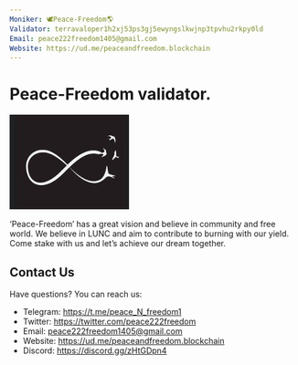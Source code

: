 ```yaml
---
Moniker: 🕊️Peace-Freedom🌎
Validator: terravaloper1h2xj53ps3gj5ewyngslkwjnp3tpvhu2rkpy0ld
Email: peace222freedom1405@gmail.com
Website: https://ud.me/peaceandfreedom.blockchain
---
```


# Peace-Freedom validator.

![🕊️Peace-Freedom🌎](logo.png)

‘Peace-Freedom’ has a great vision and believe in community and free world. We believe in LUNC and aim to contribute to burning with our yield. Come stake with us and let’s achieve our dream together.

## Contact Us

Have questions? You can reach us:

- Telegram: https://t.me/peace_N_freedom1
- Twitter: https://twitter.com/peace222freedom
- Email: peace222freedom1405@gmail.com
- Website: https://ud.me/peaceandfreedom.blockchain
- Discord: https://discord.gg/zHtGDpn4
